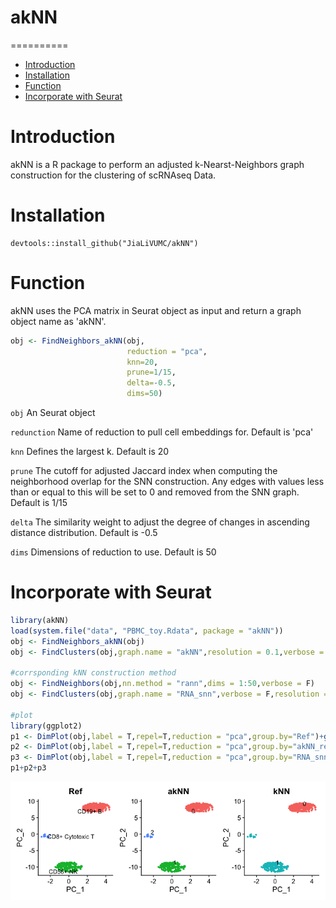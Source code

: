 # akNN

==========
* [Introduction](#introduction)
* [Installation](#installation)
* [Function](#Function)
* [Incorporate with Seurat](#incorporate_with_Seurat)

<a name="introduction"/>

# Introduction

akNN is a R package to perform an adjusted k-Nearst-Neighbors graph construction for the clustering of scRNAseq Data. 

<a name="installation"/>

# Installation

```
devtools::install_github("JiaLiVUMC/akNN")
```

<a name="Function"/>

# Function

akNN uses the PCA matrix in Seurat object as input and return a graph object name as 'akNN'.

```R
obj <- FindNeighbors_akNN(obj,
                          reduction = "pca",
                          knn=20,
                          prune=1/15,
                          delta=-0.5,
                          dims=50)
```

`obj` An Seurat object

`redunction` Name of reduction to pull cell embeddings for. Default is 'pca'

`knn` Defines the largest k. Default is 20

`prune` The cutoff for adjusted Jaccard index when computing the neighborhood overlap for the SNN construction. Any edges with values less than or equal to this will be set to 0 and removed from the SNN graph. Default is 1/15

`delta` The similarity weight to adjust the degree of changes in ascending distance distribution. Default is -0.5

`dims` Dimensions of reduction to use. Default is 50

<a name="incorporate_with_Seurat"/>

# Incorporate with Seurat

```R
library(akNN)
load(system.file("data", "PBMC_toy.Rdata", package = "akNN"))
obj <- FindNeighbors_akNN(obj)
obj <- FindClusters(obj,graph.name = "akNN",resolution = 0.1,verbose = F)

#corrsponding kNN construction method
obj <- FindNeighbors(obj,nn.method = "rann",dims = 1:50,verbose = F)
obj <- FindClusters(obj,graph.name = "RNA_snn",verbose = F,resolution = 0.1)

#plot
library(ggplot2)
p1 <- DimPlot(obj,label = T,repel=T,reduction = "pca",group.by="Ref")+ggtitle("Ref")+NoLegend()
p2 <- DimPlot(obj,label = T,repel=T,reduction = "pca",group.by="akNN_res.0.1")+ggtitle("akNN")+NoLegend()
p3 <- DimPlot(obj,label = T,repel=T,reduction = "pca",group.by="RNA_snn_res.0.1")+ggtitle("kNN")+NoLegend()
p1+p2+p3
```

<p align="center">
  <img width="800"  src="https://github.com/JiaLiVUMC/akNN/blob/main/PBMC_toy.png">
</p>


